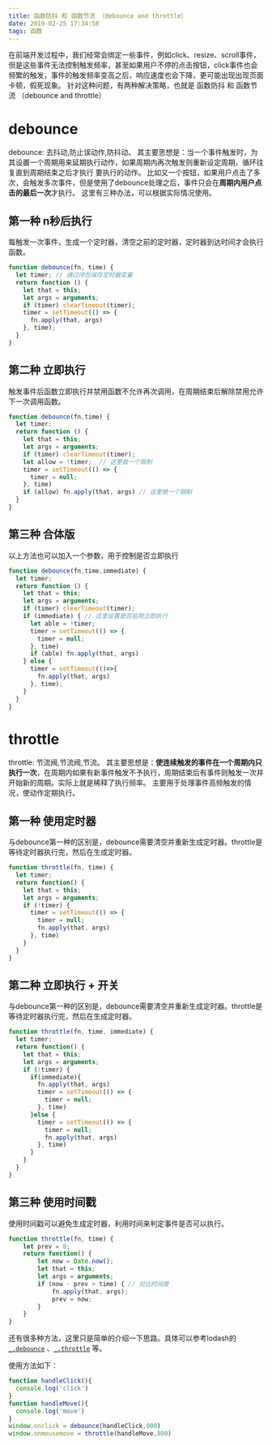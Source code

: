 ```yaml
---
title: 函数防抖 和 函数节流 （debounce and throttle）
date: 2019-02-25 17:34:58
tags: 函数
---
```

在前端开发过程中，我们经常会绑定一些事件，例如click、resize、scroll事件，但是这些事件无法控制触发频率，甚至如果用户不停的点击按钮，click事件也会频繁的触发，事件的触发频率变高之后，响应速度也会下降，更可能出现出现页面卡顿，假死现象。
针对这种问题，有两种解决策略，也就是 函数防抖 和 函数节流 （debounce and throttle）
<!-- more -->
# debounce
debounce: 去抖动,防止误动作,防抖动。
其主要思想是：当一个事件触发时，为其设置一个周期用来延期执行动作，如果周期内再次触发则重新设定周期，循环往复直到周期结束之后才执行 要执行的动作。
比如又一个按钮，如果用户点击了多次，会触发多次事件，但是使用了debounce处理之后，事件只会在**周期内用户点击的最后一次**才执行。
这里有三种办法，可以根据实际情况使用。
## 第一种 n秒后执行
每触发一次事件，生成一个定时器，清空之前的定时器，定时器到达时间才会执行函数。
```js
function debounce(fn, time) {
  let timer; // 通过闭包保存定时器变量
  return function () {
    let that = this;
    let args = arguments;
    if (timer) clearTimeout(timer);
    timer = setTimeout(() => {
      fn.apply(that, args)
    }, time);
  }
}

```

## 第二种 立即执行
触发事件后函数立即执行并禁用函数不允许再次调用，在周期结束后解除禁用允许下一次调用函数。
```js
function debounce(fn,time) {
  let timer;
  return function () {
    let that = this;
    let args = arguments;
    if (timer) clearTimeout(timer);
    let allow = !timer;  // 这里做一个限制
    timer = setTimeout(() => {
      timer = null;
    }, time)
    if (allow) fn.apply(that, args) // 这里做一个限制
  }
}
```

## 第三种 合体版
以上方法也可以加入一个参数，用于控制是否立即执行
```js
function debounce(fn,time,immediate) {
  let timer;
  return function () {
    let that = this;
    let args = arguments;
    if (timer) clearTimeout(timer);
    if (immediate) { // 这里设置是否启用立即执行
      let able = !timer;
      timer = setTimeout(() => {
        timer = null;
      }, time)
      if (able) fn.apply(that, args)
    } else {
      timer = setTimeout(()=>{
        fn.apply(that, args)
      }, time);
    }
  }
}
```

# throttle
throttle: 节流阀,节流阀,节流。
其主要思想是：**使连续触发的事件在一个周期内只执行一次**，在周期内如果有新事件触发不予执行，周期结束后有事件则触发一次并开始新的周期。实际上就是稀释了执行频率。
主要用于处理事件高频触发的情况，使动作定期执行。
## 第一种 使用定时器
与debounce第一种的区别是，debounce需要清空并重新生成定时器。throttle是等待定时器执行完，然后在生成定时器。
```js
function throttle(fn, time) {
  let timer;
  return function() {
    let that = this;
    let args = arguments;
    if (!timer) {
      timer = setTimeout(() => {
        timer = null;
        fn.apply(that, args)
      }, time)
    }
  }
}
```

## 第二种 立即执行 + 开关
与debounce第一种的区别是，debounce需要清空并重新生成定时器。throttle是等待定时器执行完，然后在生成定时器。
```js
function throttle(fn, time, immediate) {
  let timer;
  return function() {
    let that = this;
    let args = arguments;
    if (!timer) {
      if(immediate){
        fn.apply(that, args)
        timer = setTimeout(() => {
          timer = null;
        }, time)
      }else {
        timer = setTimeout(() => {
          timer = null;
          fn.apply(that, args)
        }, time)
      }
    }
  }
}
```

## 第三种 使用时间戳
使用时间戳可以避免生成定时器，利用时间来判定事件是否可以执行。
```js
function throttle(fn, time) {
    let prev = 0;
    return function() {
        let now = Date.now();
        let that = this;
        let args = arguments;
        if (now - prev > time) { // 对比时间差
            fn.apply(that, args);
            prev = now;
        }
    }
}
```

还有很多种方法，这里只是简单的介绍一下思路。具体可以参考lodash的[`_.debounce`](https://lodash.com/docs/#debounce) 、[`_.throttle`](https://lodash.com/docs/#throttle) 等。

使用方法如下：
```js
function handleClick(){
  console.log('click')
}
function handleMove(){
  console.log('move')
}
window.onclick = debounce(handleClick,800)
window.onmousemove = throttle(handleMove,800)
```